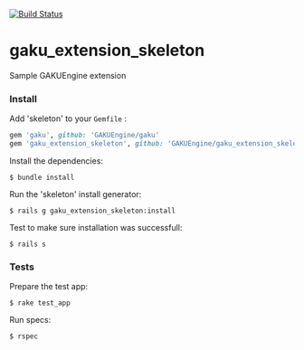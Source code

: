 [![Build Status](https://travis-ci.org/GAKUEngine/gaku_extension_skeleton.png)](https://travis-ci.org/GAKUEngine/gaku_extension_skeleton)


gaku_extension_skeleton
=======================

Sample GAKUEngine extension


### Install

Add 'skeleton' to your `Gemfile` :

```ruby
gem 'gaku', github: 'GAKUEngine/gaku'
gem 'gaku_extension_skeleton', github: 'GAKUEngine/gaku_extension_skeleton'
```

Install the dependencies:

    $ bundle install

Run the 'skeleton' install generator:

    $ rails g gaku_extension_skeleton:install

Test to make sure installation was successfull:

    $ rails s


### Tests

Prepare the test app: 

    $ rake test_app

Run specs: 

    $ rspec
